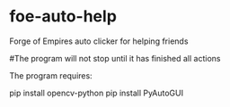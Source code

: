 # foe-auto-help

Forge of Empires auto clicker for helping friends

#The program will not stop until it has finished all actions

The program requires:

pip install opencv-python
pip install PyAutoGUI
